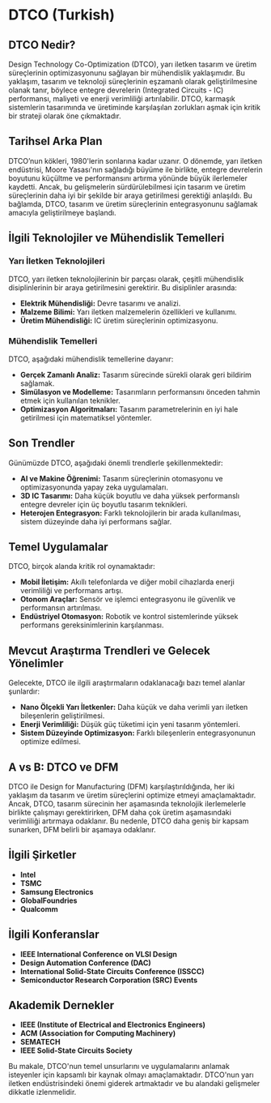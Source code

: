 # DTCO (Turkish)

## DTCO Nedir?

Design Technology Co-Optimization (DTCO), yarı iletken tasarım ve üretim süreçlerinin optimizasyonunu sağlayan bir mühendislik yaklaşımıdır. Bu yaklaşım, tasarım ve teknoloji süreçlerinin eşzamanlı olarak geliştirilmesine olanak tanır, böylece entegre devrelerin (Integrated Circuits - IC) performansı, maliyeti ve enerji verimliliği artırılabilir. DTCO, karmaşık sistemlerin tasarımında ve üretiminde karşılaşılan zorlukları aşmak için kritik bir strateji olarak öne çıkmaktadır.

## Tarihsel Arka Plan

DTCO’nun kökleri, 1980'lerin sonlarına kadar uzanır. O dönemde, yarı iletken endüstrisi, Moore Yasası'nın sağladığı büyüme ile birlikte, entegre devrelerin boyutunu küçültme ve performansını artırma yönünde büyük ilerlemeler kaydetti. Ancak, bu gelişmelerin sürdürülebilmesi için tasarım ve üretim süreçlerinin daha iyi bir şekilde bir araya getirilmesi gerektiği anlaşıldı. Bu bağlamda, DTCO, tasarım ve üretim süreçlerinin entegrasyonunu sağlamak amacıyla geliştirilmeye başlandı.

## İlgili Teknolojiler ve Mühendislik Temelleri

### Yarı İletken Teknolojileri

DTCO, yarı iletken teknolojilerinin bir parçası olarak, çeşitli mühendislik disiplinlerinin bir araya getirilmesini gerektirir. Bu disiplinler arasında:

- **Elektrik Mühendisliği:** Devre tasarımı ve analizi.
- **Malzeme Bilimi:** Yarı iletken malzemelerin özellikleri ve kullanımı.
- **Üretim Mühendisliği:** IC üretim süreçlerinin optimizasyonu.

### Mühendislik Temelleri

DTCO, aşağıdaki mühendislik temellerine dayanır:

- **Gerçek Zamanlı Analiz:** Tasarım sürecinde sürekli olarak geri bildirim sağlamak.
- **Simülasyon ve Modelleme:** Tasarımların performansını önceden tahmin etmek için kullanılan teknikler.
- **Optimizasyon Algoritmaları:** Tasarım parametrelerinin en iyi hale getirilmesi için matematiksel yöntemler.

## Son Trendler

Günümüzde DTCO, aşağıdaki önemli trendlerle şekillenmektedir:

- **AI ve Makine Öğrenimi:** Tasarım süreçlerinin otomasyonu ve optimizasyonunda yapay zeka uygulamaları.
- **3D IC Tasarımı:** Daha küçük boyutlu ve daha yüksek performanslı entegre devreler için üç boyutlu tasarım teknikleri.
- **Heterojen Entegrasyon:** Farklı teknolojilerin bir arada kullanılması, sistem düzeyinde daha iyi performans sağlar.

## Temel Uygulamalar

DTCO, birçok alanda kritik rol oynamaktadır:

- **Mobil İletişim:** Akıllı telefonlarda ve diğer mobil cihazlarda enerji verimliliği ve performans artışı.
- **Otonom Araçlar:** Sensör ve işlemci entegrasyonu ile güvenlik ve performansın artırılması.
- **Endüstriyel Otomasyon:** Robotik ve kontrol sistemlerinde yüksek performans gereksinimlerinin karşılanması.

## Mevcut Araştırma Trendleri ve Gelecek Yönelimler

Gelecekte, DTCO ile ilgili araştırmaların odaklanacağı bazı temel alanlar şunlardır:

- **Nano Ölçekli Yarı İletkenler:** Daha küçük ve daha verimli yarı iletken bileşenlerin geliştirilmesi.
- **Enerji Verimliliği:** Düşük güç tüketimi için yeni tasarım yöntemleri.
- **Sistem Düzeyinde Optimizasyon:** Farklı bileşenlerin entegrasyonunun optimize edilmesi.

## A vs B: DTCO ve DFM

DTCO ile Design for Manufacturing (DFM) karşılaştırıldığında, her iki yaklaşım da tasarım ve üretim süreçlerini optimize etmeyi amaçlamaktadır. Ancak, DTCO, tasarım sürecinin her aşamasında teknolojik ilerlemelerle birlikte çalışmayı gerektirirken, DFM daha çok üretim aşamasındaki verimliliği artırmaya odaklanır. Bu nedenle, DTCO daha geniş bir kapsam sunarken, DFM belirli bir aşamaya odaklanır.

## İlgili Şirketler

- **Intel**
- **TSMC**
- **Samsung Electronics**
- **GlobalFoundries**
- **Qualcomm**

## İlgili Konferanslar

- **IEEE International Conference on VLSI Design**
- **Design Automation Conference (DAC)**
- **International Solid-State Circuits Conference (ISSCC)**
- **Semiconductor Research Corporation (SRC) Events**

## Akademik Dernekler

- **IEEE (Institute of Electrical and Electronics Engineers)**
- **ACM (Association for Computing Machinery)**
- **SEMATECH**
- **IEEE Solid-State Circuits Society**

Bu makale, DTCO'nun temel unsurlarını ve uygulamalarını anlamak isteyenler için kapsamlı bir kaynak olmayı amaçlamaktadır. DTCO'nun yarı iletken endüstrisindeki önemi giderek artmaktadır ve bu alandaki gelişmeler dikkatle izlenmelidir.